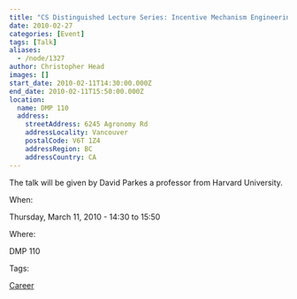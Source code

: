 ```yaml
---
title: "CS Distinguished Lecture Series: Incentive Mechanism Engineering in the Internet Age"
date: 2010-02-27
categories: [Event]
tags: [Talk]
aliases:
  - /node/1327
author: Christopher Head
images: []
start_date: 2010-02-11T14:30:00.000Z
end_date: 2010-02-11T15:50:00.000Z
location:
  name: DMP 110
  address:
    streetAddress: 6245 Agronomy Rd
    addressLocality: Vancouver
    postalCode: V6T 1Z4
    addressRegion: BC
    addressCountry: CA
---
```


The talk will be given by David Parkes a professor from Harvard University.

When: 

Thursday, March 11, 2010 - 14:30 to 15:50

Where: 

DMP 110

Tags: 

[Career](/career)
